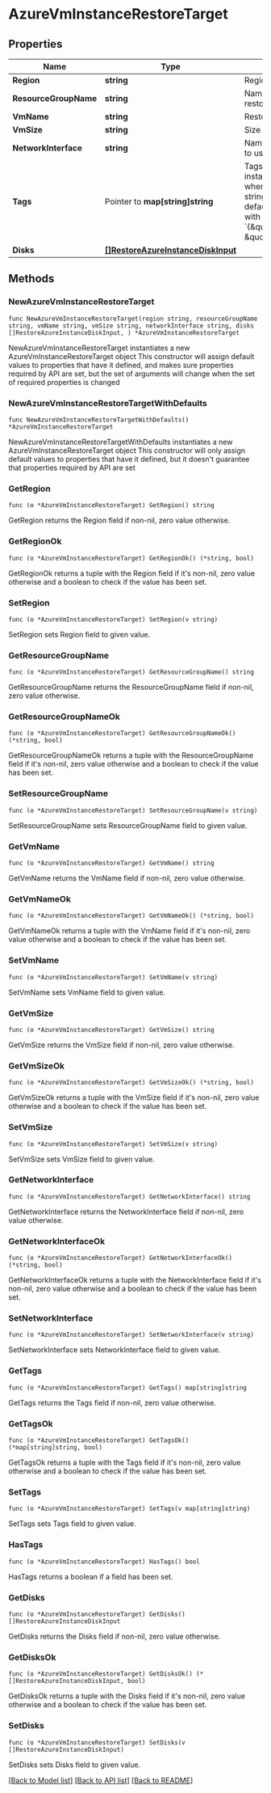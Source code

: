 # AzureVmInstanceRestoreTarget

## Properties

Name | Type | Description | Notes
------------ | ------------- | ------------- | -------------
**Region** | **string** | Region to restore to. | 
**ResourceGroupName** | **string** | Name of the resource group to restore to. | 
**VmName** | **string** | Restored VM name. | 
**VmSize** | **string** | Size of the restored VM. | 
**NetworkInterface** | **string** | Name of the network interface to use. | 
**Tags** | Pointer to **map[string]string** | Tags to apply to the restored instance as key-value pairs, where key and value are both strings. If not provided, defaults to an empty object, with no tags applied.  **Example:** &#x60;{\&quot;eon_api_restore\&quot;: \&quot;true\&quot;}&#x60;  | [optional] 
**Disks** | [**[]RestoreAzureInstanceDiskInput**](RestoreAzureInstanceDiskInput.md) |  | 

## Methods

### NewAzureVmInstanceRestoreTarget

`func NewAzureVmInstanceRestoreTarget(region string, resourceGroupName string, vmName string, vmSize string, networkInterface string, disks []RestoreAzureInstanceDiskInput, ) *AzureVmInstanceRestoreTarget`

NewAzureVmInstanceRestoreTarget instantiates a new AzureVmInstanceRestoreTarget object
This constructor will assign default values to properties that have it defined,
and makes sure properties required by API are set, but the set of arguments
will change when the set of required properties is changed

### NewAzureVmInstanceRestoreTargetWithDefaults

`func NewAzureVmInstanceRestoreTargetWithDefaults() *AzureVmInstanceRestoreTarget`

NewAzureVmInstanceRestoreTargetWithDefaults instantiates a new AzureVmInstanceRestoreTarget object
This constructor will only assign default values to properties that have it defined,
but it doesn't guarantee that properties required by API are set

### GetRegion

`func (o *AzureVmInstanceRestoreTarget) GetRegion() string`

GetRegion returns the Region field if non-nil, zero value otherwise.

### GetRegionOk

`func (o *AzureVmInstanceRestoreTarget) GetRegionOk() (*string, bool)`

GetRegionOk returns a tuple with the Region field if it's non-nil, zero value otherwise
and a boolean to check if the value has been set.

### SetRegion

`func (o *AzureVmInstanceRestoreTarget) SetRegion(v string)`

SetRegion sets Region field to given value.


### GetResourceGroupName

`func (o *AzureVmInstanceRestoreTarget) GetResourceGroupName() string`

GetResourceGroupName returns the ResourceGroupName field if non-nil, zero value otherwise.

### GetResourceGroupNameOk

`func (o *AzureVmInstanceRestoreTarget) GetResourceGroupNameOk() (*string, bool)`

GetResourceGroupNameOk returns a tuple with the ResourceGroupName field if it's non-nil, zero value otherwise
and a boolean to check if the value has been set.

### SetResourceGroupName

`func (o *AzureVmInstanceRestoreTarget) SetResourceGroupName(v string)`

SetResourceGroupName sets ResourceGroupName field to given value.


### GetVmName

`func (o *AzureVmInstanceRestoreTarget) GetVmName() string`

GetVmName returns the VmName field if non-nil, zero value otherwise.

### GetVmNameOk

`func (o *AzureVmInstanceRestoreTarget) GetVmNameOk() (*string, bool)`

GetVmNameOk returns a tuple with the VmName field if it's non-nil, zero value otherwise
and a boolean to check if the value has been set.

### SetVmName

`func (o *AzureVmInstanceRestoreTarget) SetVmName(v string)`

SetVmName sets VmName field to given value.


### GetVmSize

`func (o *AzureVmInstanceRestoreTarget) GetVmSize() string`

GetVmSize returns the VmSize field if non-nil, zero value otherwise.

### GetVmSizeOk

`func (o *AzureVmInstanceRestoreTarget) GetVmSizeOk() (*string, bool)`

GetVmSizeOk returns a tuple with the VmSize field if it's non-nil, zero value otherwise
and a boolean to check if the value has been set.

### SetVmSize

`func (o *AzureVmInstanceRestoreTarget) SetVmSize(v string)`

SetVmSize sets VmSize field to given value.


### GetNetworkInterface

`func (o *AzureVmInstanceRestoreTarget) GetNetworkInterface() string`

GetNetworkInterface returns the NetworkInterface field if non-nil, zero value otherwise.

### GetNetworkInterfaceOk

`func (o *AzureVmInstanceRestoreTarget) GetNetworkInterfaceOk() (*string, bool)`

GetNetworkInterfaceOk returns a tuple with the NetworkInterface field if it's non-nil, zero value otherwise
and a boolean to check if the value has been set.

### SetNetworkInterface

`func (o *AzureVmInstanceRestoreTarget) SetNetworkInterface(v string)`

SetNetworkInterface sets NetworkInterface field to given value.


### GetTags

`func (o *AzureVmInstanceRestoreTarget) GetTags() map[string]string`

GetTags returns the Tags field if non-nil, zero value otherwise.

### GetTagsOk

`func (o *AzureVmInstanceRestoreTarget) GetTagsOk() (*map[string]string, bool)`

GetTagsOk returns a tuple with the Tags field if it's non-nil, zero value otherwise
and a boolean to check if the value has been set.

### SetTags

`func (o *AzureVmInstanceRestoreTarget) SetTags(v map[string]string)`

SetTags sets Tags field to given value.

### HasTags

`func (o *AzureVmInstanceRestoreTarget) HasTags() bool`

HasTags returns a boolean if a field has been set.

### GetDisks

`func (o *AzureVmInstanceRestoreTarget) GetDisks() []RestoreAzureInstanceDiskInput`

GetDisks returns the Disks field if non-nil, zero value otherwise.

### GetDisksOk

`func (o *AzureVmInstanceRestoreTarget) GetDisksOk() (*[]RestoreAzureInstanceDiskInput, bool)`

GetDisksOk returns a tuple with the Disks field if it's non-nil, zero value otherwise
and a boolean to check if the value has been set.

### SetDisks

`func (o *AzureVmInstanceRestoreTarget) SetDisks(v []RestoreAzureInstanceDiskInput)`

SetDisks sets Disks field to given value.



[[Back to Model list]](../README.md#documentation-for-models) [[Back to API list]](../README.md#documentation-for-api-endpoints) [[Back to README]](../README.md)


